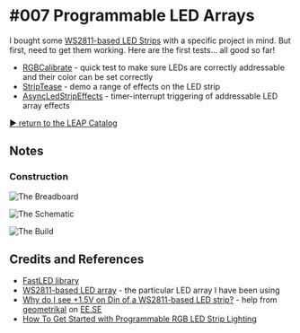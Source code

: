 # #007 Programmable LED Arrays

I bought some [WS2811-based LED Strips](https://www.aliexpress.com/item/IP68-12mm-WS2811-as-WS2801-led-pixel-module-IP68-waterproof-DC5V-full-color-RGB-50pcs-a/1932649085.html) with a specific project in mind. But first, need to get them working. Here are the first tests... all good so far!

* [RGBCalibrate](./RGBCalibrate) - quick test to make sure LEDs are correctly addressable and their color can be set correctly
* [StripTease](./StripTease) - demo a range of effects on the LED strip
* [AsyncLedStripEffects](./AsyncLedStripEffects) - timer-interrupt triggering of addressable LED array effects


[:arrow_forward: return to the LEAP Catalog](https://leap.tardate.com)

## Notes


### Construction

![The Breadboard](./assets/LEDArrayDemos_bb.jpg?raw=true)

![The Schematic](./assets/LEDArrayDemos_schematic.jpg?raw=true)

![The Build](./assets/LEDArrayDemos_build.jpg?raw=true)

## Credits and References
* [FastLED library](http://fastled.io)
* [WS2811-based LED array](https://www.aliexpress.com/item/IP68-12mm-WS2811-as-WS2801-led-pixel-module-IP68-waterproof-DC5V-full-color-RGB-50pcs-a/1932649085.html) - the particular LED array I have been using
* [Why do I see +1.5V on Din of a WS2811-based LED strip?](http://electronics.stackexchange.com/questions/141704/why-do-i-see-1-5v-on-din-of-a-ws2811-based-led-strip) - help from [geometrikal](http://electronics.stackexchange.com/users/6481/geometrikal) on [EE.SE](http://electronics.stackexchange.com/)
* [How To Get Started with Programmable RGB LED Strip Lighting](http://www.tested.com/art/makers/453665-how-get-started-programmable-rgb-led-strip-lighting/)
